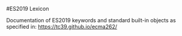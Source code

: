 #ES2019 Lexicon

Documentation of ES2019 keywords and standard built-in objects as specified in:
https://tc39.github.io/ecma262/
